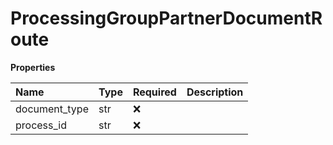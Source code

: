 # ProcessingGroupPartnerDocumentRoute

**Properties**

| Name          | Type | Required | Description |
| :------------ | :--- | :------- | :---------- |
| document_type | str  | ❌       |             |
| process_id    | str  | ❌       |             |

